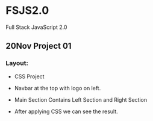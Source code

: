 # FSJS2.0
 Full Stack JavaScript 2.0

## 20Nov Project 01

### Layout:

- CSS Project

- Navbar at the top with logo on left.

- Main Section Contains Left Section and Right Section

- After applying CSS we can see the result.
